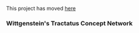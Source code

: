 This project has moved [here](https://gitlab.com/wittgenstein-network/wittgenstein-network.gitlab.io)
### Wittgenstein's Tractatus Concept Network
